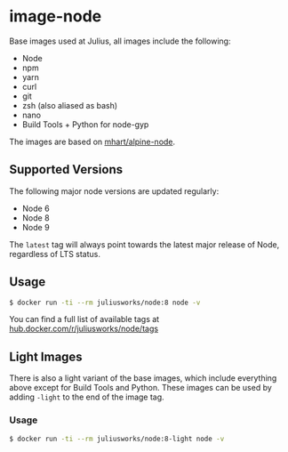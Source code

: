# image-node

Base images used at Julius, all images include the following:

* Node
* npm
* yarn
* curl
* git
* zsh (also aliased as bash)
* nano
* Build Tools + Python for node-gyp

The images are based on [mhart/alpine-node](https://github.com/mhart/alpine-node).

## Supported Versions

The following major node versions are updated regularly:

* Node 6
* Node 8
* Node 9

The `latest` tag will always point towards the latest major release of Node, regardless of LTS status.

## Usage

```bash
$ docker run -ti --rm juliusworks/node:8 node -v
```

You can find a full list of available tags at [hub.docker.com/r/juliusworks/node/tags](https://hub.docker.com/r/juliusworks/node/tags)

## Light Images

There is also a light variant of the base images, which include everything above except for Build Tools and Python.  These images can be used by adding `-light` to the end of the image tag.

### Usage

```bash
$ docker run -ti --rm juliusworks/node:8-light node -v
```
